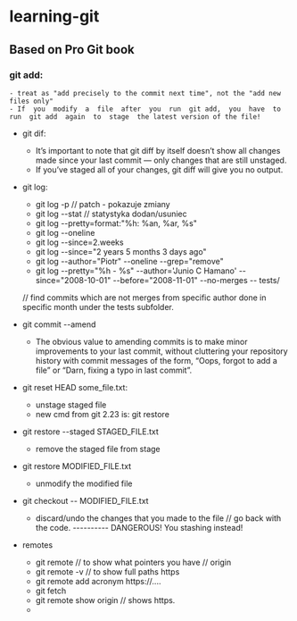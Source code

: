 # learning-git

## Based on Pro Git book

### git add: 
    - treat as "add precisely to the commit next time", not the "add new files only"
    - If  you  modify  a  file  after  you  run  git add,  you  have  to  run  git add  again  to  stage  the latest version of the file!
* git dif:
    - It’s  important  to  note  that  git  diff  by  itself  doesn’t  show  all  changes  made  since  your  last commit — only  changes  that  are  still  unstaged.  
    - If  you’ve  staged  all  of  your  changes,  git diff  will give you no output.
* git log:
    - git log -p // patch - pokazuje zmiany
    - git log --stat // statystyka dodan/usuniec
    - git log --pretty=format:"%h: %an, %ar, %s"
    - git log --oneline 
    - git log --since=2.weeks
    - git log --since="2 years 5 months 3 days ago"
    - git log --author="Piotr" --oneline --grep="remove"
    - git log --pretty="%h - %s" --author='Junio C Hamano' --since="2008-10-01" --before="2008-11-01" --no-merges -- tests/

    // find commits which are not merges from specific author done in specific month under the tests subfolder.

* git commit --amend
     - The  obvious  value  to  amending  commits  is  to  make  minor  improvements  to  your last  commit,  without  cluttering  your  repository  history  with  commit  messages  of the form, “Oops, forgot to add a file” or “Darn, fixing a typo in last commit”.

* git reset HEAD some_file.txt:
     - unstage staged file
     - new cmd from git 2.23 is: git restore
* git restore --staged STAGED_FILE.txt
     - remove the staged file from stage

* git restore MODIFIED_FILE.txt
     - unmodify the modified file
* git checkout -- MODIFIED_FILE.txt
     - discard/undo the changes that you made to the file // go back with the code.
     ---------- DANGEROUS! You stashing instead!

* remotes
     - git remote // to show what pointers you have // origin
     - git remote -v // to show full paths https
     - git remote add acronym https://....
     - git fetch <origin>
     - git remote show origin // shows https.
     - 

